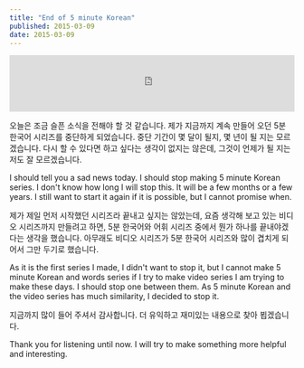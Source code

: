 ```yaml
---
title: "End of 5 minute Korean"
published: 2015-03-09
date: 2015-03-09
---
```

<iframe id="audio_iframe" src="https://www.podbean.com/media/player/beak8-545268/initByJs/1/auto/1?skin=5" width="100%" height="100" frameborder="0" scrolling="no"></iframe>

오늘은 조금 슬픈 소식을 전해야 할 것 같습니다. 제가 지금까지 계속 만들어 오던 5분 한국어 시리즈를 중단하게 되었습니다. 중단 기간이 몇 달이 될지, 몇 년이 될 지는 모르겠습니다. 다시 할 수 있다면 하고 싶다는 생각이 없지는 않은데, 그것이 언제가 될 지는 저도 잘 모르겠습니다.

I should tell you a sad news today. I should stop making 5 minute Korean series. I don't know how long I will stop this. It will be a few months or a few years. I still want to start it again if it is possible, but I cannot promise when.

제가 제일 먼저 시작했던 시리즈라 끝내고 싶지는 않았는데, 요즘 생각해 보고 있는 비디오 시리즈까지 만들려고 하면, 5분 한국어와 어휘 시리즈 중에서 뭔가 하나를 끝내야겠다는 생각을 했습니다. 아무래도 비디오 시리즈가 5분 한국어 시리즈와 많이 겹치게 되어서 그만 두기로 했습니다.

As it is the first series I made, I didn't want to stop it, but I cannot make 5 minute Korean and words series if I try to make video series I am trying to make these days. I should stop one between them. As 5 minute Korean and the video series has much similarity, I decided to stop it.

지금까지 많이 들어 주셔서 감사합니다. 더 유익하고 재미있는 내용으로 찾아 뵙겠습니다.

Thank you for listening until now. I will try to make something more helpful and interesting.